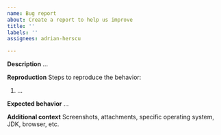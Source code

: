 ```yaml
---
name: Bug report
about: Create a report to help us improve
title: ''
labels: ''
assignees: adrian-herscu

---
```


**Description**
...

**Reproduction**
Steps to reproduce the behavior:
1. ...

**Expected behavior**
...

**Additional context**
Screenshots, attachments, specific operating system, JDK, browser, etc.
